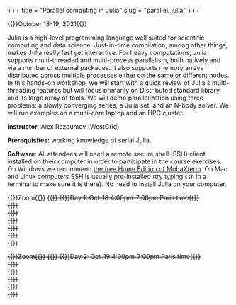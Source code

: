 +++
title = "Parallel computing in Julia"
slug = "parallel_julia"
+++

{{<cor>}}October 18-19, 2021{{</cor>}}
<!-- {{<cgr>}}9 am–5 pm Pacific Time{{</cgr>}} -->

<!-- This course will start at 9am Pacific Time and will run until 5pm Pacific Time. Its format will be a combination of -->
<!-- several interactive Zoom sessions and the reading materials in-between the Zoom sessions. Course materials will be added -->
<!-- here shortly before the start of the course. -->
<!-- --- -->

Julia is a high-level programming language well suited for scientific computing and data science. Just-in-time
compilation, among other things, makes Julia really fast yet interactive. For heavy computations, Julia supports
multi-threaded and multi-process parallelism, both natively and via a number of external packages. It also supports
memory arrays distributed across multiple processes either on the same or different nodes. In this hands-on workshop, we
will start with a quick review of Julia's multi-threading features but will focus primarily on Distributed standard
library and its large array of tools. We will demo parallelization using three problems: a slowly converging series, a
Julia set, and an N-body solver. We will run examples on a multi-core laptop and an HPC cluster.

**Instructor**: Alex Razoumov (WestGrid)

**Prerequisites:** working knowledge of serial Julia.

<!-- **Prerequisites:** working knowledge of serial Julia (covered in [our Julia course](../programming_julia)) and -->
<!-- familiarity with Compute Canada's HPC cluster environment, in particular, with the Slurm scheduler (covered in -->
<!-- [our HPC course](../basics_hpc)). -->

**Software**: All attendees will need a remote secure shell (SSH) client installed on their computer in order to
participate in the course exercises. On Windows we recommend
[the free Home Edition of MobaXterm](https://mobaxterm.mobatek.net/download.html). On Mac and Linux computers SSH is
usually pre-installed (try typing `ssh` in a terminal to make sure it is there). No need to install Julia on your
computer.

{{<cor>}}Zoom{{</cor>}} {{<s>}} {{<cgr>}}Day 1: Oct-18 4:00pm-7:00pm Paris time{{</cgr>}} \
{{<linktitle url="../julia/julia-01-intro" text="Introduction to parallel Julia">}} \
{{<linktitle url="../julia/julia-02-threads1" text="Base.Threads (part 1)">}} \
{{<linktitle url="../julia/julia-03-slow-series" text="Slow series">}} \
{{<linktitle url="../julia/julia-04-threads2" text="Base.Threads (part 2)">}} \
{{<linktitle url="../julia/julia-05-distributed1" text="Distributed.jl (part 1: basics)">}} \
{{<linktitle url="../julia/julia-06-distributed2" text="Distributed.jl (part 2: three scalable versions of parallel slow series)">}}

<!-- In the afternoon Zoom session you'll be working on one of two projects: parallelizing Julia set (I recommend to do this -->
<!-- with distributed arrays) and parallelizing the N-body code (I recommend to do this with shared arrays). **Note:** we -->
<!-- will guide you through the process and answer questions, but we will not share the final solutions with you today; the -->
<!-- goal is to build your own! -->

{{<cor>}}Zoom{{</cor>}} {{<s>}} {{<cgr>}}Day 2: Oct-19 4:00pm-7:00pm Paris time{{</cgr>}} \
{{<linktitle url="../julia/julia-07-distributed-arrays" text="DistributedArrays.jl">}} \
{{<linktitle url="../julia/julia-08-julia-set" text="Parallelizing Julia set">}} \
{{<linktitle url="../julia/julia-09-asm" text="Parallelizing additive Schwarz method">}} \
{{<linktitle url="../julia/julia-10-shared-arrays" text="SharedArrays.jl">}} \
{{<linktitle url="../julia/julia-11-nbody" text="Parallelizing N-body">}}
